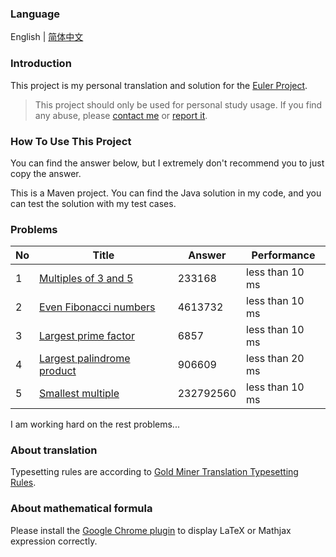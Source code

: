 ### Language

English | [简体中文](/README-zh_CN.md)

### Introduction

This project is my personal translation and solution for the [Euler Project](https://projecteuler.net/). 

> This project should only be used for personal study usage. If you find any abuse, please [contact me](mailto:er_tzw@163.com) or [report it](https://github.com/jackeggie/project-euler/issues/new).

### How To Use This Project

You can find the answer below, but I extremely don't recommend you to just copy the answer.

This is a Maven project. You can find the Java solution in my code, and you can test the solution with my test cases.

### Problems

| No   | Title                                                                        | Answer    | Performance     |
| ---- | ---------------------------------------------------------------------------- | --------- | --------------- |
| 1    | [Multiples of 3 and 5](/src/main/java/name/jacktang/projecteuler/_1)         | 233168    | less than 10 ms |
| 2    | [Even Fibonacci numbers](/src/main/java/name/jacktang/projecteuler/_2)       | 4613732   | less than 10 ms |
| 3    | [Largest prime factor](/src/main/java/name/jacktang/projecteuler/_3)         | 6857      | less than 10 ms |
| 4    | [Largest palindrome product](/src/main/java/name/jacktang/projecteuler/_4)   | 906609    | less than 20 ms |
| 5    | [Smallest multiple](/src/main/java/name/jacktang/projecteuler/_5)            | 232792560 | less than 10 ms |

I am working hard on the rest problems...

### About translation

Typesetting rules are according to [Gold Miner Translation Typesetting Rules](https://github.com/xitu/gold-miner/wiki/%E8%AF%91%E6%96%87%E6%8E%92%E7%89%88%E8%A7%84%E5%88%99%E6%8C%87%E5%8C%97).

### About mathematical formula

Please install the [Google Chrome plugin](https://github.com/orsharir/github-mathjax) to display LaTeX or Mathjax expression correctly.